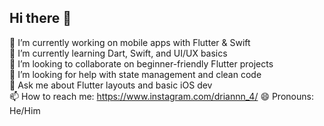 ## Hi there 👋

<!--
**driannn4/driannn4** is a ✨ _special_ ✨ repository because its `README.md` (this file) appears on your GitHub profile.

Here are some ideas to get you started:

- 🔭 I’m currently working on ...
- 🌱 I’m currently learning ...
- 👯 I’m looking to collaborate on ...
- 🤔 I’m looking for help with ...
- 💬 Ask me about ...
- 📫 How to reach me: ...
- 😄 Pronouns: ...
- ⚡ Fun fact: ...
-->
🔭 I’m currently working on mobile apps with Flutter & Swift  
🌱 I’m currently learning Dart, Swift, and UI/UX basics  
👯 I’m looking to collaborate on beginner-friendly Flutter projects  
🤔 I’m looking for help with state management and clean code  
💬 Ask me about Flutter layouts and basic iOS dev  
📫 How to reach me: https://www.instagram.com/driannn_4/
😄 Pronouns: He/Him  




